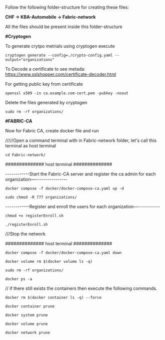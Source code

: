 Follow the following folder-structure for creating these files:

**CHF -> KBA-Automobile -> Fabric-network**

All the files should be present inside this folder-structure

**#Cryptogen**

To generate crytpo metrials using cryptogen execute
```
cryptogen generate --config=./crypto-config.yaml --output="organizations"
```

To Decode a certificate to see metada: https://www.sslshopper.com/certificate-decoder.html

For getting public key from certificate
```
openssl x509 -in ca.example.com-cert.pem -pubkey -noout
```

Delete the files generated by cryptogen

```
sudo rm -rf organizations/
```

**#FABRIC-CA**

Now for Fabric CA, create docker file and run

/////Open a command terminal with in Fabric-network folder, let's call this terminal as host terminal
```
cd Fabric-network/
```
############## host terminal ##############

------------Start the Fabric-CA server and register the ca admin for each organization—----------------
```
docker compose -f docker/docker-compose-ca.yaml up -d
```
```
sudo chmod -R 777 organizations/
```
------------Register and enroll the users for each organization—-----------
```
chmod +x registerEnroll.sh
```
```
./registerEnroll.sh
```

///Stop the network

############## host terminal ##############

```
docker compose -f docker/docker-compose-ca.yaml down
```
```
docker volume rm $(docker volume ls -q)
```
```
sudo rm -rf organizations/
```
```
docker ps -a
```
// if there still exists the containers then execute the following commands.
```
docker rm $(docker container ls -q) --force
```
```
docker container prune
```
```
docker system prune
```
```
docker volume prune
```
```
docker network prune
```
